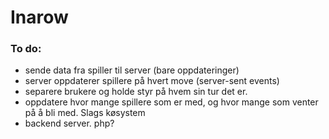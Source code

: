 # Inarow

### To do:
* sende data fra spiller til server (bare oppdateringer)
* server oppdaterer spillere på hvert move (server-sent events)
* separere brukere og holde styr på hvem sin tur det er.
* oppdatere hvor mange spillere som er med, og hvor mange som venter på å bli med. Slags køsystem
* backend server. php?

